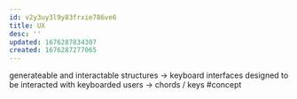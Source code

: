 ```yaml
---
id: v2y3uy3l9y83frxie786ve6
title: UX
desc: ''
updated: 1676287834307
created: 1676287277065
---
```


generateable and interactable structures
-> keyboard interfaces designed to be interacted with keyboarded users
-> chords / keys #concept
